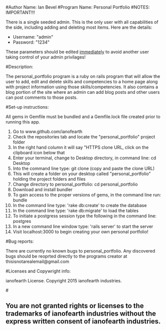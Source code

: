 #Author Name: Ian Bevel
#Program Name: Personal Portfolio
#NOTES: IMPORTANT!!!
<p>There is a single seeded admin.  This is the only user with all capabilities of the side, including adding and deleting most items.  Here are the details:</p>
<ul>
<li>Username: "admin"</li>
<li>Password: "1234"</li>
</ul>
<p>These parameters should be edited <u>immediately</u> to avoid another user taking control of your admin privilages!</p>
#Description: 
<p>The personal_portfolio program is a ruby on rails program that will allow the user to add, edit and delete skills and competencies to a home page along with project information using those skills/competencies.  It also contains a blog portion of the site where an admin can add blog posts and other users can post comments to those posts.</p>
#Set-up instructions: 
<p>All gems in Gemfile must be bundled and a Gemfile.lock file created prior to running this app.</p>
<ol>
<li>Go to www.github.com/ianofearth</li>
<li>Check the repositories tab and locate the "personal_portfolio" project folder</li>
<li>In the right hand column it will say "HTTPS clone URL, click on the clipboard icon below that</li>
<li>Enter your terminal, change to Desktop directory, in command line: cd Desktop</li>
<li>Into the command line type: git clone (copy and paste the clone URL)</li>
<li>This will create a folder on your desktop called "personal_portfolio" holding the project folders and files</li>
<li>Change directory to personal_portfolio: cd personal_portfolio</li>
<li>Download and install bundler</li>
<li>To gain access to the proper versions of gems, in the command line run: bundle</li>
<li>In the command line type: 'rake db:create' to create the database</li>
<li>In the command line type: 'rake db:migrate' to load the tables</li>
<li>To initiate a postgress session type the following in the command line: postgres</li>
<li>In a new command line window type: 'rails server' to start the server</li>
<li>Visit localhost:3000 to begin creating your own personal portfolio!</li>
</ol>
</p>

#Bug reports: 
<p>There are currently no known bugs to personal_portfolio.  Any discovered bugs should be reoprted directly to the programs creator at thisisnotarealemail@gmail.com</p>
#Licenses and Copywright info: 
<p>ianofearth License.  Copyright 2015 ianofearth industries.</p>
#<h2>You are not granted rights or licenses to the trademarks of ianofearth industries without the express written consent of ianofearth industries.</h2>

